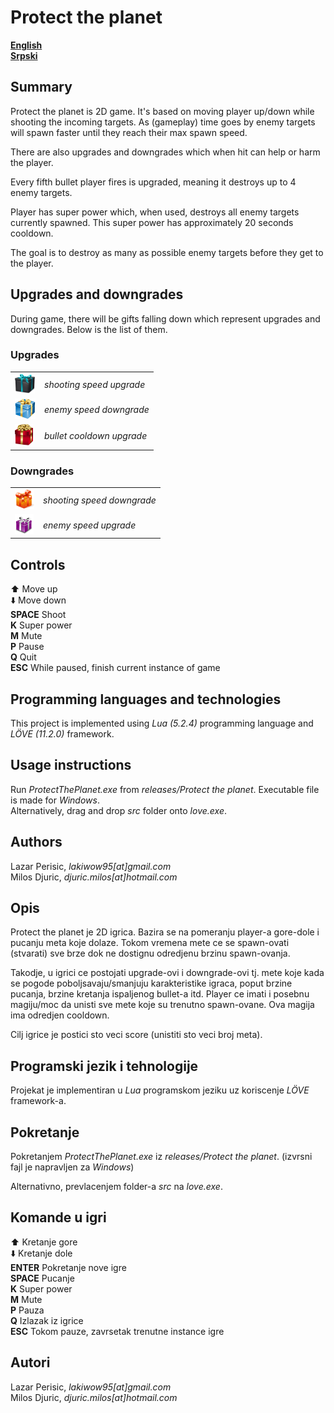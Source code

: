 # Protect the planet

**[English](#summary)**  
**[Srpski](#opis)**

## Summary

Protect the planet is 2D game. It's based on moving player up/down while shooting the incoming targets. As (gameplay) time goes by enemy targets will spawn faster until they reach their max spawn speed.

There are also upgrades and downgrades which when hit can help or harm the player. 

Every fifth bullet player fires is upgraded, meaning it destroys up to 4 enemy targets.

Player has super power which, when used, destroys all enemy targets currently spawned. This super power has approximately 20 seconds cooldown.

The goal is to destroy as many as possible enemy targets before they get to the player.

## Upgrades and downgrades

During game, there will be gifts falling down which represent upgrades and downgrades. Below is the list of them.

### Upgrades

|||
---|---
|![gift1](src/gift1.png)| *shooting speed upgrade*|
|![gift4](src/gift41.png)| *enemy speed downgrade*|
|![gift5](src/gift51.png)| *bullet cooldown upgrade*|

### Downgrades

|||
---|---
|![gift2](src/gift21.png)| *shooting speed downgrade*|
|![gift3](src/gift31.png)| *enemy speed upgrade*|


## Controls

:arrow_up: Move up  
:arrow_down: Move down  
**SPACE** Shoot  
**K** Super power  
**M** Mute  
**P** Pause  
**Q** Quit  
**ESC** While paused, finish current instance of game


## Programming languages and technologies

This project is implemented using *Lua (5.2.4)* programming language and *LÖVE (11.2.0)* framework.

## Usage instructions

Run *ProtectThePlanet.exe* from *releases/Protect the planet*. Executable file is made for *Windows*.  
Alternatively, drag and drop *src* folder onto *love.exe*.

## Authors

Lazar Perisic, *lakiwow95[at]gmail.com*  
Milos Djuric, *djuric.milos[at]hotmail.com*


## Opis

Protect the planet je 2D igrica. Bazira se na pomeranju player-a gore-dole i pucanju meta koje dolaze. Tokom vremena mete ce se spawn-ovati (stvarati) sve brze dok ne dostignu odredjenu brzinu spawn-ovanja.

Takodje, u igrici ce postojati upgrade-ovi i downgrade-ovi tj. mete koje kada se pogode poboljsavaju/smanjuju karakteristike igraca, poput brzine pucanja, brzine kretanja ispaljenog bullet-a itd.
Player ce imati i posebnu magiju/moc da unisti sve mete koje su trenutno spawn-ovane. Ova magija ima odredjen cooldown.

Cilj igrice je postici sto veci score (unistiti sto veci broj meta).

## Programski jezik i tehnologije

Projekat je implementiran u *Lua* programskom jeziku uz koriscenje *LÖVE* framework-a.

## Pokretanje

Pokretanjem *ProtectThePlanet.exe* iz *releases/Protect the planet*. (izvrsni fajl je napravljen za *Windows*)

Alternativno, prevlacenjem folder-a *src* na *love.exe*.

## Komande u igri

:arrow_up: Kretanje gore  
:arrow_down: Kretanje dole  
**ENTER** Pokretanje nove igre  
**SPACE** Pucanje  
**K** Super power  
**M** Mute  
**P** Pauza  
**Q** Izlazak iz igrice  
**ESC** Tokom pauze, zavrsetak trenutne instance igre

## Autori

Lazar Perisic, *lakiwow95[at]gmail.com*  
Milos Djuric, *djuric.milos[at]hotmail.com*
